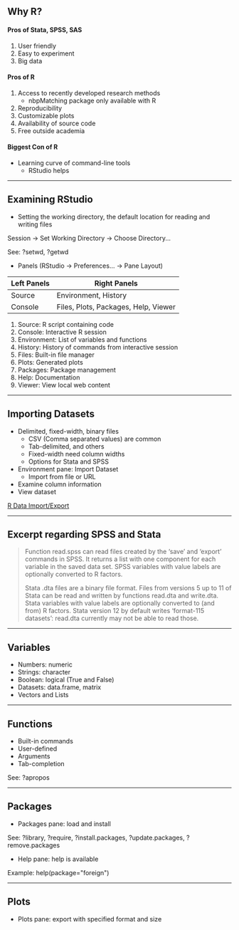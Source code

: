 ## Why R?

#### Pros of Stata, SPSS, SAS

1. User friendly
2. Easy to experiment
3. Big data

#### Pros of R

1. Access to recently developed research methods
     * nbpMatching package only available with R
2. Reproducibility
3. Customizable plots
4. Availability of source code
5. Free outside academia

#### Biggest Con of R

* Learning curve of command-line tools
     * RStudio helps

---

## Examining RStudio

* Setting the working directory, the default location for reading and writing files

Session -> Set Working Directory -> Choose Directory...

See: ?setwd, ?getwd

* Panels (RStudio -> Preferences... -> Pane Layout)

Left Panels | Right Panels
--- | ---
Source | Environment, History
Console | Files, Plots, Packages, Help, Viewer

1. Source: R script containing code
2. Console: Interactive R session
3. Environment: List of variables and functions
4. History: History of commands from interactive session
5. Files: Built-in file manager
6. Plots: Generated plots
7. Packages: Package management
8. Help: Documentation
9. Viewer: View local web content

---

## Importing Datasets

* Delimited, fixed-width, binary files
     * CSV (Comma separated values) are common
     * Tab-delimited, and others
     * Fixed-width need column widths
     * Options for Stata and SPSS
* Environment pane: Import Dataset
     * Import from file or URL
* Examine column information
* View dataset

[R Data Import/Export](http://cran.r-project.org/doc/manuals/r-release/R-data.html)

---

## Excerpt regarding SPSS and Stata

> Function read.spss can read files created by the ‘save’ and ‘export’ commands in SPSS.
> It returns a list with one component for each variable in the saved data set.
> SPSS variables with value labels are optionally converted to R factors.
> 
> Stata .dta files are a binary file format.
> Files from versions 5 up to 11 of Stata can be read and written by functions read.dta and write.dta.
> Stata variables with value labels are optionally converted to (and from) R factors.
> Stata version 12 by default writes ‘format-115 datasets’: read.dta currently may not be able to read those. 

---

## Variables

* Numbers: numeric
* Strings: character
* Boolean: logical (True and False)
* Datasets: data.frame, matrix
* Vectors and Lists

---

## Functions

* Built-in commands
* User-defined
* Arguments
* Tab-completion

See: ?apropos

---

## Packages

* Packages pane: load and install

See: ?library, ?require, ?install.packages, ?update.packages, ?remove.packages

* Help pane: help is available

Example: help(package="foreign")

---

## Plots

* Plots pane: export with specified format and size
